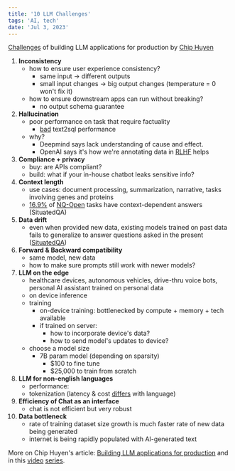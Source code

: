 ```yaml
---
title: '10 LLM Challenges'
tags: 'AI, tech'
date: 'Jul 3, 2023'
---
```


[Challenges](https://www.youtube.com/watch?v=spamOhG7BOA) of building LLM applications for production by [Chip Huyen](https://huyenchip.com/)

1. **Inconsistency**
   - how to ensure user experience consistency?
     - same input -> different outputs
     - small input changes -> big output changes (temperature = 0 won't fix it)
   - how to ensure downstream apps can run without breaking?
     - no output schema guarantee
2. **Hallucination**
   - poor performance on task that require factuality
     - [bad](https://bird-bench.github.io/) text2sql performance
   - why?
     - Deepmind says lack understanding of cause and effect.
     - OpenAI says it's how we're annotating data in [RLHF](https://huyenchip.com/2023/05/02/rlhf.html) helps
3. **Compliance + privacy**
   - buy: are APIs compliant?
   - build: what if your in-house chatbot leaks sensitive info?
4. **Context length**
   - use cases: document processing, summarization, narrative, tasks involving genes and proteins
   - [16.9%](https://arxiv.org/abs/2109.06157) of [NQ-Open](https://huggingface.co/datasets/nq_open) tasks have context-dependent answers (SituatedQA)
5. **Data drift**
   - even when provided new data, existing models trained on past data fails to generalize to answer questions asked in the present ([SituatedQA](https://arxiv.org/abs/2109.06157))
6. **Forward & Backward compatibility**
   - same model, new data
   - how to make sure prompts still work with newer models?
7. **LLM on the edge**
   - healthcare devices, autonomous vehicles, drive-thru voice bots, personal AI assistant trained on personal data
   - on device inference
   - training
     - on-device training: bottlenecked by compute + memory + tech available
     - if trained on server:
       - how to incorporate device's data?
       - how to send model's updates to device?
   - choose a model size
     - 7B param model (depending on sparsity)
       - $100 to fine tune
       - $25,000 to train from scratch
8. **LLM for non-english languages**
   - performance:
   - tokenization (latency & cost [differs](https://blog.yenniejun.com/p/all-languages-are-not-created-tokenized) with language)
9. **Efficiency of Chat as an interface**
   - chat is not efficient but very robust
10. **Data bottleneck**
    - rate of training dataset size growth is much faster rate of new data being generated
    - internet is being rapidly populated with AI-generated text

More on Chip Huyen's article: [Building LLM applications for production](https://huyenchip.com/2023/04/11/llm-engineering.html#part_3_promising_use_cases) and in this [video](https://www.youtube.com/playlist?list=PL3vkEKxWd-us5YvvuvYkjP_QGlgUq3tpA) [series](https://www.youtube.com/playlist?list=PL3vkEKxWd-uupBSWL-DbVJuCMqXO9Z3Z4).
